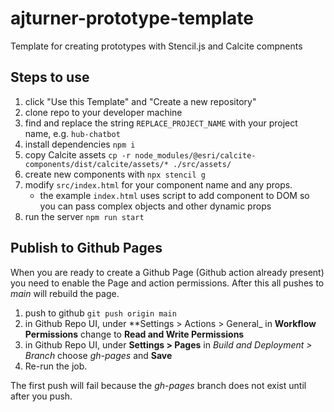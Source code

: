 # ajturner-prototype-template
Template for creating prototypes with Stencil.js and Calcite compnents

## Steps to use

1. click "Use this Template" and "Create a new repository"
1. clone repo to your developer machine
1. find and replace the string `REPLACE_PROJECT_NAME` with your project name, e.g. `hub-chatbot`
1. install dependencies `npm i`
1. copy Calcite assets `cp -r node_modules/@esri/calcite-components/dist/calcite/assets/* ./src/assets/`
1. create new components with `npx stencil g`
1. modify `src/index.html` for your component name and any props. 
    - the example `index.html` uses script to add component to DOM so you can pass complex objects and other dynamic props
1. run the server `npm run start`


## Publish to Github Pages

When you are ready to create a Github Page (Github action already present) you need to enable the Page and action permissions. After this all pushes to _main_ will rebuild the page.

1. push to github `git push origin main`
1. in Github Repo UI, under **Settings > Actions > General_ in **Workflow Permissions** change to **Read and Write Permissions**
1. in Github Repo UI, under **Settings > Pages** in _Build and Deployment > Branch_ choose _gh-pages_ and **Save**
1. Re-run the job. 

The first push will fail because the _gh-pages_ branch does not exist until after you push.